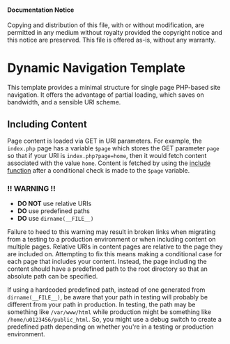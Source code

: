 #### Documentation Notice

Copying and distribution of this file, with or without modification, are permitted in any medium without royalty provided the copyright notice and this notice are preserved. This file is offered as-is, without any warranty.

# Dynamic Navigation Template

This template provides a minimal structure for single page PHP-based site navigation. It offers the advantage of partial loading, which saves on bandwidth, and a sensible URI scheme.

## Including Content

Page content is loaded via GET in URI parameters. For example, the `index.php` page has a variable `$page` which stores the GET parameter `page` so that if your URI is `index.php?page=home`, then it would fetch content associated with the value `home`. Content is fetched by using the [include function](http://php.net/manual/en/function.include.php) after a conditional check is made to the `$page` variable.

### !! WARNING !!

+ **DO NOT** use relative URIs
+ **DO** use predefined paths
+ **DO** use `dirname(__FILE__)`

Failure to heed to this warning may result in broken links when migrating from a testing to a production environment or when including content on multiple pages. Relative URIs in content pages are relative to the page they are included on. Attempting to fix this means making a conditional case for each page that includes your content. Instead, the page including the content should have a predefined path to the root directory so that an absolute path can be specified.

If using a hardcoded predefined path, instead of one generated from `dirname(__FILE__)`, be aware that your path in testing will probably be different from your path in production. In testing, the path may be something like `/var/www/html` while production might be something like `/home/u0123456/public_html`. So, you might use a debug switch to create a predefined path depending on whether you're in a testing or production environment.
